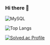 ### Hi there 👋

![MySQL](https://img.shields.io/badge/MySQL-3766AB?style=flat-square&logo=MySQL&logoColor=white)


![Top Langs](https://github-readme-stats.vercel.app/api/top-langs/?username=jungryuel&ltheme=gruvbox)

[![Solved.ac Profile](http://mazassumnida.wtf/api/generate_badge?boj=zldrktduf0927)](https://solved.ac/zldrktduf0927)
<!--
**jungryuel/jungryuel** is a ✨ _special_ ✨ repository because its `README.md` (this file) appears on your GitHub profile.

Here are some ideas to get you started:

- 🔭 I’m currently working on ...
- 🌱 I’m currently learning ...
- 👯 I’m looking to collaborate on ...
- 🤔 I’m looking for help with ...
- 💬 Ask me about ...
- 📫 How to reach me: ...
- 😄 Pronouns: ...
- ⚡ Fun fact: ...
-->
